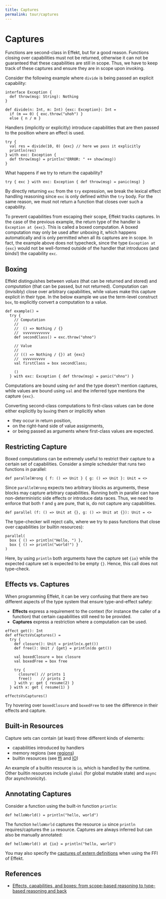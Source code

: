 ```yaml
---
title: Captures
permalink: tour/captures
---
```


# Captures

Functions are second-class in Effekt, but for a good reason. Functions closing over capabilities must not be returned, otherwise it can not be guaranteed that these capabilities are still in scope.
Thus, we have to keep track of these captures and ensure they are in scope upon invoking.

Consider the following example where `divide` is being passed an explicit capability:

```
interface Exception {
  def throw(msg: String): Nothing
}

def divide(n: Int, m: Int) {exc: Exception}: Int =
  if (m == 0) { exc.throw("uhoh") }
  else { n / m }
```
Handlers (implicitly or explicitly) introduce capabilities that are then passed to the position where an effect is used.
```effekt:repl
try {
  val res = divide(10, 0) {exc} // here we pass it explicitly
  println(res)
} with exc: Exception {
  def throw(msg) = println("ERROR: " ++ show(msg))
}
```
What happens if we try to return the capability?

```effekt:repl
try { exc } with exc: Exception { def throw(msg) = panic(msg) }
```
By directly returning `exc` from the `try` expression, we break the lexical effect handling reasoning since `exc` is only defined within the `try` body.
For the same reason, we must not return a function that closes over such a capability.

To prevent capabilities from escaping their scope, Effekt tracks captures.
In the case of the previous example, the return type of the handler is `Exception at {exc}`.
This is called a boxed computation. A boxed computation may only be used after unboxing it, which happens automatically and is only permitted when all its captures are in scope. In fact, the example above does not typecheck, since the type `Exception at {exc}` would not be well-formed outside of the handler that introduces (and binds!) the capability `exc`.

## Boxing

Effekt distinguishes between _values_ (that can be returned and stored) and _computation_ (that can be passed, but not returned). Computation can (invisibly) close over arbitrary capabilities, while values make this capture explicit in their type. In the below example we use the term-level construct `box`, to explicitly convert a computation to a value.

```
def example() =
  try {
    // Computation
    //
    //  () => Nothing / {}
    //  vvvvvvvvvvvv
    def secondClass() = exc.throw("ohno")

    // Value
    //
    // (() => Nothing / {}) at {exc}
    //  vvvvvvvvvv
    val firstClass = box secondClass;

    ()
  } with exc: Exception { def throw(msg) = panic("ohno") }
```
Computations are bound using `def` and the type doesn't mention captures, while values are bound using `val` and the inferred type mentions the capture `{exc}`.

Converting second-class computations to first-class values can be done either explicitly by `box`ing them or implicitly when
- they occur in return position,
- on the right-hand side of value assignments,
- or being passed as arguments where first-class values are expected.

## Restricting Capture
Boxed computations can be extremely useful to restrict their capture to a certain set of capabilities.
Consider a simple scheduler that runs two functions in parallel:

```
def parallelWrong { f: () => Unit } { g: () => Unit }: Unit = <>
```
Since `parallelWrong` expects two arbitrary blocks as arguments, these blocks may capture arbitrary capabilities.
Running both in parallel can have non-deterministic side effects or introduce data races.
Thus, we need to enforce that both `f` and `g` are pure, that is, do not capture any capabilities.

```
def parallel (f: () => Unit at {}, g: () => Unit at {}): Unit = <>
```
The type-checker will reject calls, where we try to pass functions that close over capabilities (or builtin resources):
```effekt:repl
parallel(
  box { () => println("Hello, ") },
  box { () => println("world!") }
)
```

Here, by using `println` both arguments have the capture set `{io}` while the expected capture set is expected to be empty `{}`. Hence, this call does not type-check.

## Effects vs. Captures
When programming Effekt, it can be very confusing that there are two different aspects of the type system that ensure type-and-effect safety:

- **Effects** express a requirement to the context (for instance the caller of a function) that certain capabilities still need to be provided.
- **Captures** express a restriction where a computation can be used.

```
effect get(): Int
def effectsVsCaptures() =
  try {
    def closure(): Unit = println(x.get())
    def free(): Unit / {get} = println(do get())

    val boxedClosure = box closure
    val boxedFree = box free

    try {
      closure() // prints 1
      free()    // prints 2
    } with y: get { resume(2) }
  } with x: get { resume(1) }
```
```effekt:repl
effectsVsCaptures()
```
Try hovering over `boxedClosure` and `boxedFree` to see the difference in their effects and capture.

## Built-in Resources
Capture sets can contain (at least) three different kinds of elements:

- capabilities introduced by handlers
- memory regions (see [regions](./regions))
- builtin resources (see [ffi](./ffi) and [IO](./IO))

An example of a builtin resource is `io`, which is handled by the runtime. Other builtin resources include `global` (for global mutable state) and `async` (for asynchronicity).

## Annotating Captures

Consider a function using the built-in function `println`:

```
def helloWorld() = println("hello, world")
```

The function `helloWorld` captures the resource `io` since `println` requires/captures the `io` resource.
Captures are always inferred but can also be manually annotated:

```
def helloWorld() at {io} = println("hello, world")
```

You may also specify the [captures of extern definitions](./ffi) when using the FFI of Effekt.

## References

- [Effects, capabilities, and boxes: from scope-based reasoning to type-based reasoning and back](https://doi.org/10.1145/3527320)
